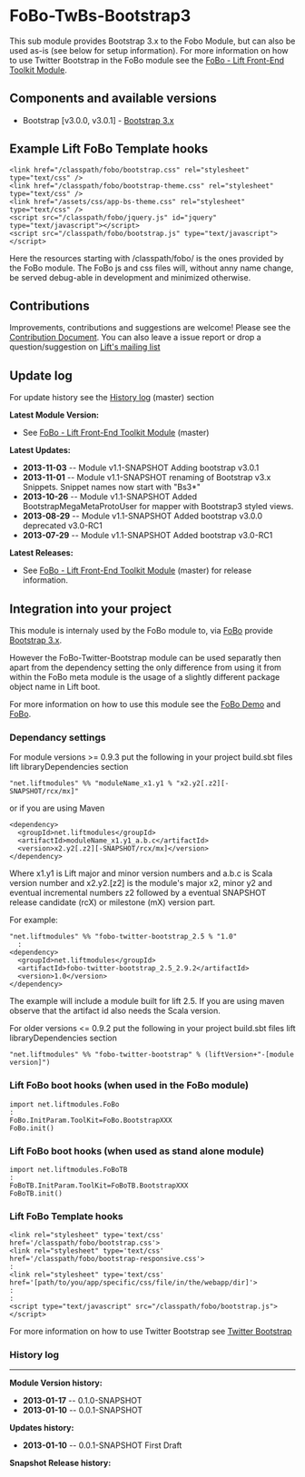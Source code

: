 FoBo-TwBs-Bootstrap3
======================

This sub module provides Bootstrap 3.x to the Fobo Module, but can also be used as-is (see below for setup information).
For more information on how to use Twitter Bootstrap in the FoBo module see the [FoBo - Lift Front-End Toolkit Module](https://github.com/karma4u101/FoBo).

Components and available versions 
---------------------------------
- Bootstrap [v3.0.0, v3.0.1] - [Bootstrap 3.x](http://getbootstrap.com/)

Example Lift FoBo Template hooks
----------------------------------

    <link href="/classpath/fobo/bootstrap.css" rel="stylesheet" type="text/css" />
    <link href="/classpath/fobo/bootstrap-theme.css" rel="stylesheet" type="text/css" />
    <link href="/assets/css/app-bs-theme.css" rel="stylesheet" type="text/css" />
    <script src="/classpath/fobo/jquery.js" id="jquery" type="text/javascript"></script>
    <script src="/classpath/fobo/bootstrap.js" type="text/javascript"></script>

Here the resources starting with /classpath/fobo/ is the ones provided by the FoBo module. 
The FoBo js and css files will, without anny name change, be served debug-able in development and minimized otherwise. 

Contributions
---------------
Improvements, contributions and suggestions are welcome! Please see the [Contribution Document](https://github.com/karma4u101/FoBo/blob/master/CONTRIBUTING.md). You can also leave a issue report or drop a question/suggestion on [Lift's mailing list](http://groups.google.com/group/liftweb/) 

Update log
------------

For update history see the [History log](https://github.com/karma4u101/FoBo/tree/master/Bootstrap#history-log) (master) section

**Latest Module Version:** 
- See [FoBo - Lift Front-End Toolkit Module](https://github.com/karma4u101/FoBo/tree/master) (master)

**Latest Updates:**
- **2013-11-03** -- Module v1.1-SNAPSHOT Adding bootstrap v3.0.1 
- **2013-11-01** -- Module v1.1-SNAPSHOT renaming of Bootstrap v3.x Snippets. Snippet names now start with "Bs3*"
- **2013-10-26** -- Module v1.1-SNAPSHOT Added BootstrapMegaMetaProtoUser for mapper with Bootstrap3 styled views. 
- **2013-08-29** -- Module v1.1-SNAPSHOT Added bootstrap v3.0.0 deprecated v3.0-RC1
- **2013-07-29** -- Module v1.1-SNAPSHOT Added bootstrap v3.0-RC1 

**Latest Releases:**
- See [FoBo - Lift Front-End Toolkit Module](https://github.com/karma4u101/FoBo/tree/master) (master) for release information.



Integration into your project 
-------------------------------

This module is internaly used by the FoBo module to, via [FoBo](https://github.com/karma4u101/FoBo/blob/master/README.md) provide [Bootstrap 3.x](http://getbootstrap.com/). 

However the FoBo-Twitter-Bootstrap module can be used separatly then apart from the dependency setting the only difference from using it from within the FoBo meta module is the usage of a slightly different package object name in Lift boot. 

For more information on how to use this module see the [FoBo Demo](http://www.media4u101.se/fobo-lift-template-demo/libo) and [FoBo](https://github.com/karma4u101/FoBo/blob/master/README.md).  

### Dependancy settings

For module versions >= 0.9.3 put the following in your project build.sbt files lift libraryDependencies section 

    "net.liftmodules" %% "moduleName_x1.y1 % "x2.y2[.z2][-SNAPSHOT/rcx/mx]"

or if you are using Maven

    <dependency>
      <groupId>net.liftmodules</groupId>
      <artifactId>moduleName_x1.y1_a.b.c</artifactId>
      <version>x2.y2[.z2][-SNAPSHOT/rcx/mx]</version>
    </dependency>

Where x1.y1 is Lift major and minor version numbers and a.b.c is Scala
version number and x2.y2.[z2] is the module's major x2, minor y2 and
eventual incremental numbers z2 followed by a eventual SNAPSHOT 
release candidate (rcX) or milestone (mX) version part.

For example:

    "net.liftmodules" %% "fobo-twitter-bootstrap_2.5 % "1.0"
      :
    <dependency>
      <groupId>net.liftmodules</groupId>
      <artifactId>fobo-twitter-bootstrap_2.5_2.9.2</artifactId>
      <version>1.0</version>
    </dependency>

The example will include a module built for lift 2.5. If you are using maven observe that the artifact id also needs the Scala version.

For older versions <= 0.9.2 put the following in your project build.sbt files lift libraryDependencies section

    "net.liftmodules" %% "fobo-twitter-bootstrap" % (liftVersion+"-[module version]") 

### Lift FoBo boot hooks (when used in the FoBo module)

    import net.liftmodules.FoBo 
    :
    FoBo.InitParam.ToolKit=FoBo.BootstrapXXX 
    FoBo.init()

### Lift FoBo boot hooks (when used as stand alone module)

    import net.liftmodules.FoBoTB 
    :
    FoBoTB.InitParam.ToolKit=FoBoTB.BootstrapXXX 
    FoBoTB.init()

### Lift FoBo Template hooks

    <link rel="stylesheet" type='text/css' href='/classpath/fobo/bootstrap.css'> 
    <link rel="stylesheet" type='text/css' href='/classpath/fobo/bootstrap-responsive.css'> 
    :
    <link rel="stylesheet" type='text/css' href='[path/to/you/app/specific/css/file/in/the/webapp/dir]'>
    :
    :
    <script type="text/javascript" src="/classpath/fobo/bootstrap.js"></script>

For more information on how to use Twitter Bootstrap see [Twitter Bootstrap](http://twitter.github.com/bootstrap/)

### History log
----------------

**Module Version history:**
- **2013-01-17** -- 0.1.0-SNAPSHOT
- **2013-01-10** -- 0.0.1-SNAPSHOT

**Updates history:**
- **2013-01-10** -- 0.0.1-SNAPSHOT First Draft

**Snapshot Release history:**


